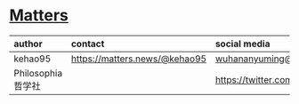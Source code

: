 # [Matters](https://matters.news/)
|author|contact|social media||||
|:-|:-|:-|:-|:-|:-|
|kehao95|https://matters.news/@kehao95|wuhananyuming@gmail.com||
|Philosophia哲学社||https://twitter.com/philoso98472556|
